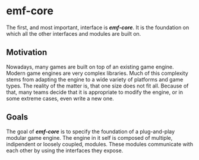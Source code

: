# emf-core

The first, and most important, interface is ***emf-core***.
It is the foundation on which all the other interfaces and modules are built on.

## Motivation

Nowadays, many games are built on top of an existing game engine. Modern game engines are very complex libraries. Much of this complexity stems from adapting the engine to a wide variety of platforms and game types. The reality of the matter is, that one size does not fit all. Because of that, many teams decide that it is appropriate to modify the engine, or in some extreme cases, even write a new one.

## Goals

The goal of ***emf-core*** is to specify the foundation of a plug-and-play modular game engine. The engine in it self is composed of multiple, indipendent or loosely coupled, modules. These modules communicate with each other by using the interfaces they expose.
